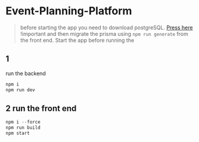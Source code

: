 # Event-Planning-Platform
> before starting the app you need to download postgreSQL. [Press here](https://www.enterprisedb.com/postgresql-tutorial-resources-training-1?uuid=69f95902-b451-4735-b7e4-1b62209d4dfd&campaignId=postgres_rc_17) !important
> and then migrate the prisma using `npm run generate` from the front end.
> Start the app
before running the 
## 1 
run the backend
```js
npm i 
npm run dev
```

## 2 run the front end
```js
npm i --force 
npm run build
npm start 
```